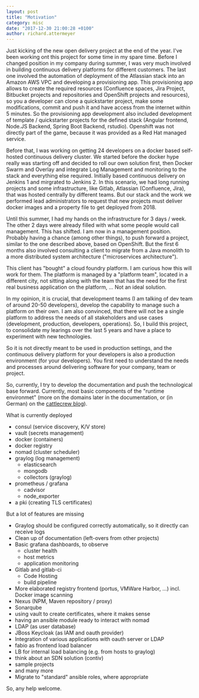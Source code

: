 ```yaml
---
layout: post
title: "Motivation"
category: misc
date: "2017-12-30 21:00:28 +0100"
author: richard.attermeyer
---
```

Just kicking of the new open delivery project at the end of the year.
I've been working ont this project for some time in my spare time.
Before I changed position in my company during summer, I was very much
involved in building continuous delivery platforms for different customers.
The last one involved the automation of deployment of the Atlassian stack into
an Amazon AWS VPC and developing a provisioning app.
This provisioning app allows to create the required resources
(Confluence spaces, Jira Project, Bitbucket projects and repositories
and OpenShift projects and resources), so you a developer can clone
a quickstarter project, make some modifications, commit and push it and
have access from the internet within 5 minutes.
So the provisioning app development also included development of template / quickstarter
projects for the defined stack (Angular frontend, Node.JS Backend, Spring Boot Backend, rstudio).
Openshift was not directly part of the game, because it was provided as a Red Hat managed service.

Before that, I was working on getting 24 developers on a docker based self-hosted
continuous delivery cluster. We started before the docker hype really was starting off
and decided to roll our own solution first, then Docker Swarm and Overlay
and integrate Log Management and monitoring to the stack and everything else
required. Initially based continuous delivery on Jenkins 1 and mirgrated to Jenkins 2.
In this scenario, we had long running projects and some infrastructure, like
Gitlab, Atlassian (Confluence, Jira), that was hosted centrally by different teams.
But our stack and the work we performed lead administrators to request that
new projects must deliver docker images and a property file to get deployed from 2018.

Until this summer, I had my hands on the infrastructure for 3 days / week.
The other 2 days were already filled with what some people would call management.
This has shifted. I am now in a management position. Probably having a chance (among other things),
to push forward a project, similar to the one described above, based on OpenShift.
But the first 6 months also involved consulting a client to migrate from
a Java monolith to a more distributed system architecture ("microservices architecture").

This client has "bought" a cloud foundry platform. I am curious how this will work for them.
The platform is managed by a "platform team", located in a different city, not sitting along with the
team that has the need for the first real business application on the platform, ...
Not an ideal solution.

In my opinion, it is crucial, that development teams (I am talking of dev team of around 20-50 developers),
develop the capability to manage such a platform on their own.
I am also convinced, that there will not be a single platform to address the needs
of all stakeholders and use cases (development, production, developers, operations).
So, I build this project, to consolidate my learings over the last 5 years and
have a place to experiment with new technologies.

So it is not directly meant to be used in production settings, and the continuous delivery platform
for your developers is also a production environment (for your developers).
You first need to understand the needs and processes around delivering software
for your company, team or project.

So, currently, I try to develop the documentation and push the technological
base forward.
Currently, most basic components of the "runtime environmet" (more on the domains later in the documentation, or (in German) on the [cattlecrew blog](https://thecattlecrew.net/2017/11/16/das-ganze-ist-mehr-als-seine-teile/)).

What is currently deployed

* consul (service discovery, K/V store)
* vault (secrets management)
* docker (containers)
* docker registry
* nomad (cluster scheduler)
* graylog (log management)
  - elasticsearch
  - mongodb
  - collectors (graylog)
* prometheus / grafana
  - cadvisor
  - node_exporter
* a pki (creating TLS certificates)

But a lot of features are missing

* Graylog should be configured correctly automatically, so  it directly can receive logs
* Clean up of documentation (left-overs from other projects)
* Basic grafana dashboards, to observe
  - cluster health
  - host metrics
  - application monitoring
* Gitlab and gitlab-ci
  - Code Hosting
  - build pipeline
* More elaborated registry frontend (portus, VMWare Harbor, ...) incl. Docker image scanning
* Nexus (NPM, Maven repository / proxy)
* Sonarqube
* using vault to create certificates, where it makes sense
* having an ansible module ready to interact with nomad
* LDAP (as user database)
* JBoss Keycloak (as IAM and oauth provider)
* Integration of various applications with oauth server or LDAP
* fabio as frontend load balancer
* LB for internal load balancing (e.g. from hosts to graylog)
* think about an SDN solution (contiv)
* sample projects
* and many more
* Migrate to "standard" ansible roles, where appropriate

So, any help welcome.
